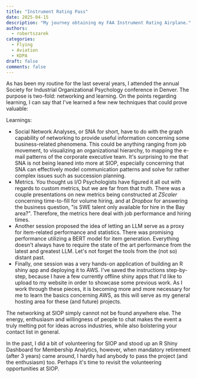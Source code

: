 ```yaml
---
title: "Instrument Rating Pass"
date: 2025-04-15
description: "My journey obtaining my FAA Instrument Rating Airplane."
authors:
  - robertszarek
categories:
  - Flying
  - Aviation
  - KDPA
draft: false
comments: false
---
```


As has been my routine for the last several years, I attended the annual Society for Industrial Organizational Psychology conference in Denver. The purpose is two-fold: networking and learning. On the points regarding learning, I can say that I've learned a few new techniques that could prove valuable:

Learnings:
 
 - Social Network Analyses, or SNA for short, have to do with the graph capability of networking to provide useful information concerning some business-related phenomena. This could be anything ranging from job movement, to visualizing an organizational hierarchy, to mapping the e-mail patterns of the corporate executive team. It's surprising to me that SNA is not being leaned into more at SIOP, especially concerning that SNA can effectively model communication patterns and solve for rather complex issues such as succession planning.
 - Metrics. You thought us I/O Psychologists have figured it all out with regards to custom metrics, but we are far from that truth. There was a couple presentations on new metrics being constructed at *ZScaler* concerning time-to-fill for volume hiring, and at *Dropbox* for answering the business question, "is SWE talent only available for hire in the Bay area?". Therefore, the metrics here deal with job performance and hiring times.
 - Another session proposed the idea of letting an LLM serve as a proxy for item-related performance and statistics. There was promising performance utilizing a BERT model for item generation. Everything doesn't always have to require the state of the art performance from the latest and greatest LLM. Let's not forget the tools from the (not so) distant past.
 - Finally, one session was a very hands-on application of building an R shiny app and deploying it to AWS. I've saved the instructions step-by-step, because I have a few currently offline shiny apps that I'd like to upload to my website in order to showcase some previous work. As I work through these pieces, it is becoming more and more necessary for me to learn the basics concerning AWS, as this will serve as my general hosting area for these (and future) projects.

The networking at SIOP simply cannot not be found anywhere else. The energy, enthusiasm and willingness of people to chat makes the event a truly melting pot for ideas across industries, while also bolstering your contact list in general. 

In the past, I did a bit of volunteering for SIOP and stood up an R Shiny Dashboard for Membership Analytics, however, when mandatory retirement (after 3 years) came around, I hardly had anybody to pass the project (and the enthusiasm) too. Perhaps it's time to revisit the volunteering opportunities at SIOP.